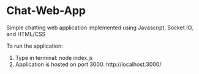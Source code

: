 # Chat-Web-App
Simple chatting web application implemented using Javascript, Socket.IO, and HTML/CSS

To run the application: 
1. Type in terminal: node index.js 
2. Application is hosted on port 3000: http://localhost:3000/
